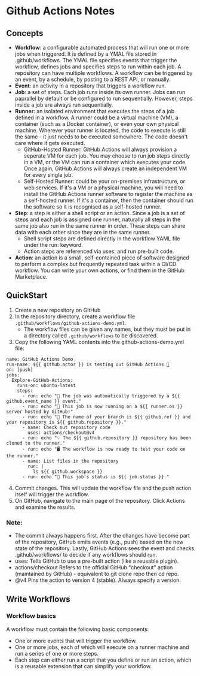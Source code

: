 # Github Actions Notes

## Concepts
- **Workflow**: a configurable automated process that will run one or more jobs when triggered. It is defined by a YMAL file stored in .github/workflows. The YMAL file specifies events that trigger the workflow, defines jobs and specifies steps to run within each job. A repository can have multiple workflows. A workflow can be triggered by an event, by a schedule, by posting to a REST API, or manually. 
- **Event**: an activity in a repository that triggers a workflow run.
- **Job**: a set of steps. Each job runs inside its own runner. Jobs can run paprallel by default or be configured to run sequentially. However, steps inside a job are always run sequentially.
- **Runner**: an isolated environment that executes the steps of a job defined in a workflow. A runner could be a virtual machine (VM), a container (such as a Docker container), or even your own physical machine. Wherever your runner is located, the code to execute is still the same - it just needs to be executed somewhere. The code doesn't care where it gets executed.
    - GitHub-Hosted Runner: GitHub Actions will always provision a seperate VM for each job. You may choose to run job steps directly in a VM, or the VM can run a container which executes your code. Once again, GitHub Actions will always create an independent VM for every single job.
    - Self-Hosted Runner: could be your on-premises infrastructure, or web services. If it's a VM or a physical machine, you will need to install the GitHub Actions runner software to register the machine as a self-hosted runner. If it's a container, then the container should run the software so it is recognised as a self-hosted runner.
- **Step**: a step is either a shell script or an action. Since a job is a set of steps and each job is assigned one runner, naturally all steps in the same job also run in the same runner in order. These steps can share data with each other since they are in the same runner.
  - Shell script steps are defined directly in the workflow YAML file under the run: keyword.
  - Action steps are referenced via uses: and run pre-built code.
- **Action**: an action is a small, self-contained piece of software designed to perform a complex but frequently repeated task within a CI/CD workflow. You can write your own actions, or find them in the GitHub Marketplace.

## QuickStart
1. Create a new repository on GitHub
2. In the repository directory, create a workflow file `.github/workflows/github-actions-demo.yml`.
   - The workflow files can be given any names, but they must be put in a directory called `.github/workflows` to be discovered.
3. Copy the following YAML contents into the github-actions-demo.yml file:
```
name: GitHub Actions Demo
run-name: ${{ github.actor }} is testing out GitHub Actions 🚀
on: [push]
jobs:
  Explore-GitHub-Actions:
    runs-on: ubuntu-latest
    steps:
      - run: echo "🎉 The job was automatically triggered by a ${{ github.event_name }} event."
      - run: echo "🐧 This job is now running on a ${{ runner.os }} server hosted by GitHub!"
      - run: echo "🔎 The name of your branch is ${{ github.ref }} and your repository is ${{ github.repository }}."
      - name: Check out repository code
        uses: actions/checkout@v4
      - run: echo "💡 The ${{ github.repository }} repository has been cloned to the runner."
      - run: echo "🖥️ The workflow is now ready to test your code on the runner."
      - name: List files in the repository
        run: |
          ls ${{ github.workspace }}
      - run: echo "🍏 This job's status is ${{ job.status }}."
```
4. Commit changes. This will update the workflow file and the push action itself will trigger the workflow.
5. On GitHub, navigate to the main page of the repository. Click Actions and examine the results.

### Note:
- The commit always happens first. After the changes have become part of the repository, GitHub emits events (e.g., push) based on the new state of the repository. Lastly, GitHub Actions sees the event and checks .github/workflows/ to decide if any workflows should run.
- uses: Tells GitHub to use a pre-built action (like a reusable plugin).
- actions/checkout Refers to the official GitHub "checkout" action (maintained by GitHub) - equivalent to git clone repo then cd repo.
- @v4 Pins the action to version 4 (stable). Always specify a version.

## Write Workflows
### Workflow basics
A workflow must contain the following basic components:
- One or more events that will trigger the workflow.
- One or more jobs, each of which will execute on a runner machine and run a series of one or more steps.
- Each step can either run a script that you define or run an action, which is a reusable extension that can simplify your workflow.
